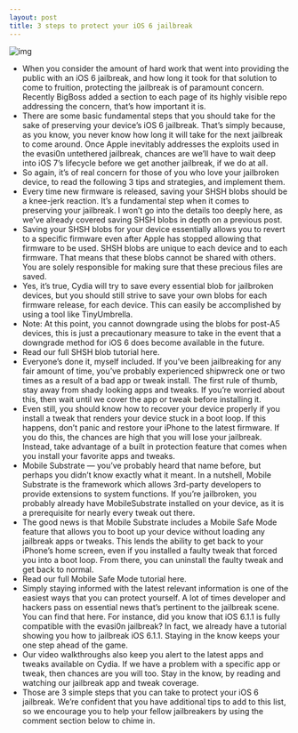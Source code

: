 ```yaml
---
layout: post
title: 3 steps to protect your iOS 6 jailbreak
---
```

![img](http://media.idownloadblog.com/wp-content/uploads/2013/02/Cydia-Bank-Vault.png)
* When you consider the amount of hard work that went into providing the public with an iOS 6 jailbreak, and how long it took for that solution to come to fruition, protecting the jailbreak is of paramount concern. Recently BigBoss added a section to each page of its highly visible repo addressing the concern, that’s how important it is.
* There are some basic fundamental steps that you should take for the sake of preserving your device’s iOS 6 jailbreak. That’s simply because, as you know, you never know how long it will take for the next jailbreak to come around. Once Apple inevitably addresses the exploits used in the evasi0n untethered jailbreak, chances are we’ll have to wait deep into iOS 7’s lifecycle before we get another jailbreak, if we do at all.
* So again, it’s of real concern for those of you who love your jailbroken device, to read the following 3 tips and strategies, and implement them.
* Every time new firmware is released, saving your SHSH blobs should be a knee-jerk reaction. It’s a fundamental step when it comes to preserving your jailbreak. I won’t go into the details too deeply here, as we’ve already covered saving SHSH blobs in depth on a previous post.
* Saving your SHSH blobs for your device essentially allows you to revert to a specific firmware even after Apple has stopped allowing that firmware to be used. SHSH blobs are unique to each device and to each firmware. That means that these blobs cannot be shared with others. You are solely responsible for making sure that these precious files are saved.
* Yes, it’s true, Cydia will try to save every essential blob for jailbroken devices, but you should still strive to save your own blobs for each firmware release, for each device. This can easily be accomplished by using a tool like TinyUmbrella.
* Note: At this point, you cannot downgrade using the blobs for post-A5 devices, this is just a precautionary measure to take in the event that a downgrade method for iOS 6 does become available in the future.
* Read our full SHSH blob tutorial here.
* Everyone’s done it, myself included. If you’ve been jailbreaking for any fair amount of time, you’ve probably experienced shipwreck one or two times as a result of a bad app or tweak install. The first rule of thumb, stay away from shady looking apps and tweaks. If you’re worried about this, then wait until we cover the app or tweak before installing it.
* Even still, you should know how to recover your device properly if you install a tweak that renders your device stuck in a boot loop. If this happens, don’t panic and restore your iPhone to the latest firmware. If you do this, the chances are high that you will lose your jailbreak. Instead, take advantage of a built in protection feature that comes when you install your favorite apps and tweaks.
* Mobile Substrate — you’ve probably heard that name before, but perhaps you didn’t know exactly what it meant. In a nutshell, Mobile Substrate is the framework which allows 3rd-party developers to provide extensions to system functions. If you’re jailbroken, you probably already have MobileSubstrate installed on your device, as it is a prerequisite for nearly every tweak out there.
* The good news is that Mobile Substrate includes a Mobile Safe Mode feature that allows you to boot up your device without loading any jailbreak apps or tweaks. This lends the ability to get back to your iPhone’s home screen, even if you installed a faulty tweak that forced you into a boot loop. From there, you can uninstall the faulty tweak and get back to normal.
* Read our full Mobile Safe Mode tutorial here.
* Simply staying informed with the latest relevant information is one of the easiest ways that you can protect yourself. A lot of times developer and hackers pass on essential news that’s pertinent to the jailbreak scene. You can find that here. For instance, did you know that iOS 6.1.1 is fully compatible with the evasi0n jailbreak? In fact, we already have a tutorial showing you how to jailbreak iOS 6.1.1. Staying in the know keeps your one step ahead of the game.
* Our video walkthroughs also keep you alert to the latest apps and tweaks available on Cydia. If we have a problem with a specific app or tweak, then chances are you will too. Stay in the know, by reading and watching our jailbreak app and tweak coverage.
* Those are 3 simple steps that you can take to protect your iOS 6 jailbreak. We’re confident that you have additional tips to add to this list, so we encourage you to help your fellow jailbreakers by using the comment section below to chime in.

